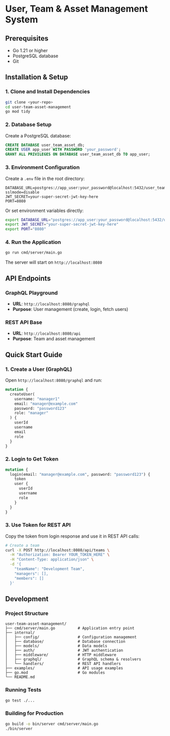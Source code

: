 # User, Team & Asset Management System

## Prerequisites

- Go 1.21 or higher
- PostgreSQL database
- Git

## Installation & Setup

### 1. Clone and Install Dependencies

```bash
git clone <your-repo>
cd user-team-asset-management
go mod tidy
```

### 2. Database Setup

Create a PostgreSQL database:

```sql
CREATE DATABASE user_team_asset_db;
CREATE USER app_user WITH PASSWORD 'your_password';
GRANT ALL PRIVILEGES ON DATABASE user_team_asset_db TO app_user;
```

### 3. Environment Configuration

Create a `.env` file in the root directory:

```env
DATABASE_URL=postgres://app_user:your_password@localhost:5432/user_team_asset_db?sslmode=disable
JWT_SECRET=your-super-secret-jwt-key-here
PORT=8080
```

Or set environment variables directly:

```bash
export DATABASE_URL="postgres://app_user:your_password@localhost:5432/user_team_asset_db?sslmode=disable"
export JWT_SECRET="your-super-secret-jwt-key-here"
export PORT="8080"
```

### 4. Run the Application

```bash
go run cmd/server/main.go
```

The server will start on `http://localhost:8080`

## API Endpoints

### GraphQL Playground
- **URL**: `http://localhost:8080/graphql`
- **Purpose**: User management (create, login, fetch users)

### REST API Base
- **URL**: `http://localhost:8080/api`
- **Purpose**: Team and asset management

## Quick Start Guide

### 1. Create a User (GraphQL)

Open `http://localhost:8080/graphql` and run:

```graphql
mutation {
  createUser(
    username: "manager1"
    email: "manager@example.com"
    password: "password123"
    role: "manager"
  ) {
    userId
    username
    email
    role
  }
}
```

### 2. Login to Get Token

```graphql
mutation {
  login(email: "manager@example.com", password: "password123") {
    token
    user {
      userId
      username
      role
    }
  }
}
```

### 3. Use Token for REST API

Copy the token from login response and use it in REST API calls:

```bash
# Create a team
curl -X POST http://localhost:8080/api/teams \
  -H "Authorization: Bearer YOUR_TOKEN_HERE" \
  -H "Content-Type: application/json" \
  -d '{
    "teamName": "Development Team",
    "managers": [],
    "members": []
  }'
```

## Development

### Project Structure
```
user-team-asset-management/
├── cmd/server/main.go          # Application entry point
├── internal/
│   ├── config/                 # Configuration management
│   ├── database/               # Database connection
│   ├── models/                 # Data models
│   ├── auth/                   # JWT authentication
│   ├── middleware/             # HTTP middleware
│   ├── graphql/                # GraphQL schema & resolvers
│   └── handlers/               # REST API handlers
├── examples/                   # API usage examples
├── go.mod                      # Go modules
└── README.md
```

### Running Tests

```bash
go test ./...
```

### Building for Production

```bash
go build -o bin/server cmd/server/main.go
./bin/server
```